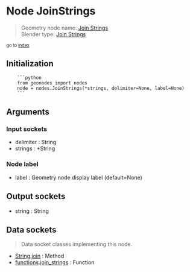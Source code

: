 
# Node JoinStrings

> Geometry node name: [Join Strings](https://docs.blender.org/manual/en/latest/modeling/geometry_nodes/text/join_strings.html)<br>
  Blender type: [Join Strings](https://docs.blender.org/api/current/bpy.types.GeometryNodeStringJoin.html)
  
<sub>go to [index](/docs/index.md)</sub>

Initialization
--------------
        
        ```python
        from geonodes import nodes
        node = nodes.JoinStrings(*strings, delimiter=None, label=None)
        ```



## Arguments


### Input sockets

- delimiter : String
- strings : *String

### Node label

- label : Geometry node display label (default=None)

## Output sockets

- string : String

## Data sockets

> Data socket classes implementing this node.
  
  
- [String](/docs/sockets/String.md).[join](/docs/sockets/String.md#join) : Method
- [functions](/docs/sockets/functions.md).[join_strings](/docs/sockets/functions.md#join_strings) : Function
  
